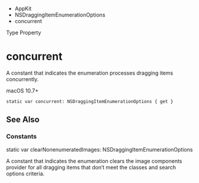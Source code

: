 

- AppKit
- NSDraggingItemEnumerationOptions
-  concurrent 

Type Property

# concurrent

A constant that indicates the enumeration processes dragging items concurrently.

macOS 10.7+

``` source
static var concurrent: NSDraggingItemEnumerationOptions { get }
```

## See Also

### Constants

static var clearNonenumeratedImages: NSDraggingItemEnumerationOptions

A constant that indicates the enumeration clears the image components provider for all dragging items that don’t meet the classes and search options criteria.

